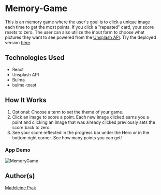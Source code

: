 # Memory-Game

This is an memory game where the user's goal is to click a unique image each time to get the most points. If you click a "repeated" card, your score resets to zero. The user can also utilize the input form to choose what pictures they want to see powered from the [Unsplash API](https://unsplash.com/developers). Try the deployed version [here](https://madeleineprak.github.io/Memory-Game/).

## Technologies Used
* React
* Unsplash API
* Bulma
* bulma-toast

## How It Works
1. Optional: Choose a term to set the theme of your game.
2. Click an image to score a point. Each new image clicked earns you a point and clicking an image that was already clicked previously sets the score back to zero.
3. See your score reflected in the progress bar under the Hero or in the bottom right corner. See how many points you can get!

### App Demo
![MemoryGame](https://user-images.githubusercontent.com/26778117/70854075-8af70580-1e6b-11ea-9d2b-e5795b4dd375.gif)

## Author(s)
[Madeleine Prak](https://github.com/madeleineprak/)